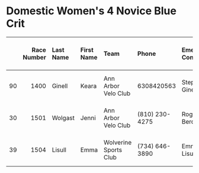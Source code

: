 # Domestic Women's 4 Novice Blue Crit

|    |   Race Number | Last Name   | First Name   | Team                  | Phone          | Emergency Contact   | Emergency Phone   |   USAC License |   ZIP |   USAC Category Road | Category Entered / Merchandise Ordered   |
|---:|--------------:|:------------|:-------------|:----------------------|:---------------|:--------------------|:------------------|---------------:|------:|---------------------:|:-----------------------------------------|
| 90 |          1400 | Ginell      | Keara        | Ann Arbor Velo Club   | 6308420563     | Stephan Ginell      | 6302123818        |         644742 | 48105 |                    4 | Domestic Women's 4/Novice Blue Crit      |
| 30 |          1501 | Wolgast     | Jenni        | Ann Arbor Velo Club   | (810) 230-4275 | Roger Berdan        | (586) 204-5683    |         617214 | 48473 |                    5 | Domestic Women's 4/Novice Blue Crit      |
| 39 |          1504 | Lisull      | Emma         | Wolverine Sports Club | (734) 646-3890 | Emma K Lisull       | (734) 646-4993    |         637356 | 48220 |                    5 | Domestic Women's 4/Novice Blue Crit      |
